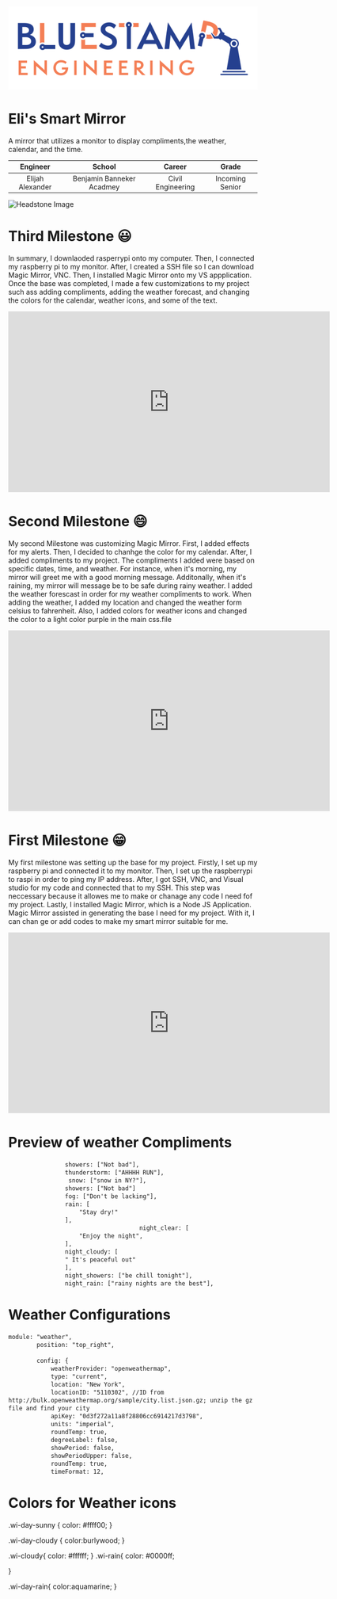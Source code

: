 ![Headstone Image](https://raw.githubusercontent.com/BlueStampEng/BSE_Template_Portfolio/de8633f62b5da2234992a0178a6a72fd6df7e7e1/branding/BlueStamp-Logo.svg)

# Eli's Smart Mirror
A mirror that utilizes a monitor to display compliments,the weather, calendar, and the time.

| **Engineer** | **School** | **Career** | **Grade** |
|:--:|:--:|:--:|:--:|
|Elijah Alexander |Benjamin Banneker Acadmey | Civil Engineering | Incoming Senior

![Headstone Image](https://mail.google.com/mail/u/0?ui=2&ik=6f327a6675&attid=0.1&permmsgid=msg-f:1738890330942308204&th=1821c78aff2d7f6c&view=att&disp=safe)

 


# Third Milestone 😃
In summary, I downlaoded rasperrypi onto my computer. Then,  I connected my raspberry pi to my monitor. After, I created a SSH file so I can download Magic Mirror, VNC. Then, I installed Magic Mirror onto my VS appplication. Once the base was completed, I made a few customizations to my project such ass adding compliments, adding the weather forecast, and changing the colors for the calendar, weather icons, and some of the text.

<iframe width="650" height="365" src="https://www.youtube.com/embed/mhA53ow2ehU" title="Eli A Milestone 3" frameborder="0" allow="accelerometer; autoplay; clipboard-write; encrypted-media; gyroscope; picture-in-picture" allowfullscreen></iframe>
 
 
# Second Milestone 😄
My second Milestone was customizing Magic Mirror. First, I added effects for my alerts. Then, I decided to chanhge the color for my calendar. After, I  added compliments to my project. The compliments I added were based on specific dates, time, and weather. For instance, when it's morning, my mirror will greet me with a good morning message. Additonally, when it's raining, my mirror will message be to be safe during rainy weather. I added the weather forescast in order for my weather compliments to work. When adding the weather, I added my location and changed the weather form celsius to fahrenheit. Also, I added colors for weather icons and changed the color to a light color purple in the main css.file

<iframe width="650" height="365" src="https://www.youtube.com/embed/MqkOFSvBFJ4" title="Eli A Milestone 2" frameborder="0" allow="accelerometer; autoplay; clipboard-write; encrypted-media; gyroscope; picture-in-picture" allowfullscreen></iframe>

# First Milestone 😁
  
My first milestone was setting up the base for my project. Firstly, I set up my raspberry pi and connected it to my monitor. Then, I set up the raspberrypi to raspi in order to ping my IP address. After, I got SSH, VNC, and Visual studio for my code and connected that to my SSH. This step was neccessary because it allowes me to make or chanage any code I need fof my project. Lastly, I installed Magic Mirror, which is a Node JS Application. Magic Mirror assisted in generating the base I need for my project. With it, I can chan ge or add codes to make my smart mirror suitable for me.

  <iframe width="650" height="365" src="https://www.youtube.com/embed/HZR-vvzeD9Q" title="YouTube video player" frameborder="0" allow="accelerometer; autoplay; clipboard-write; encrypted-media; gyroscope; picture-in-picture" allowfullscreen></iframe>

# Preview of weather Compliments

					showers: ["Not bad"],
					thunderstorm: ["AHHHH RUN"],
					 snow: ["snow in NY?"],
					showers: ["Not bad"]
					fog: ["Don't be lacking"],
					rain: [
						"Stay dry!"
					],
                                         night_clear: [
						"Enjoy the night",
					],
					night_cloudy: [
					" It's peaceful out"
					],
					night_showers: ["be chill tonight"],
					night_rain: ["rainy nights are the best"],
					
     
 # Weather Configurations
 	module: "weather",
			position: "top_right",
			
			config: {
				weatherProvider: "openweathermap",
				type: "current",
				location: "New York",
				locationID: "5110302", //ID from http://bulk.openweathermap.org/sample/city.list.json.gz; unzip the gz file and find your city
				apiKey: "0d3f272a11a8f28806cc6914217d3798",
				units: "imperial",
				roundTemp: true,
				degreeLabel: false,
				showPeriod: false,
				showPeriodUpper: false,
				roundTemp: true,
				timeFormat: 12,
				
				
# Colors for Weather icons
.wi-day-sunny {
  color: #ffff00;
}

.wi-day-cloudy {
  color:burlywood;
}

.wi-cloudy{
  color: #ffffff;
}
.wi-rain{
  color: #0000ff;

}

.wi-day-rain{
  color:aquamarine;
}
 
